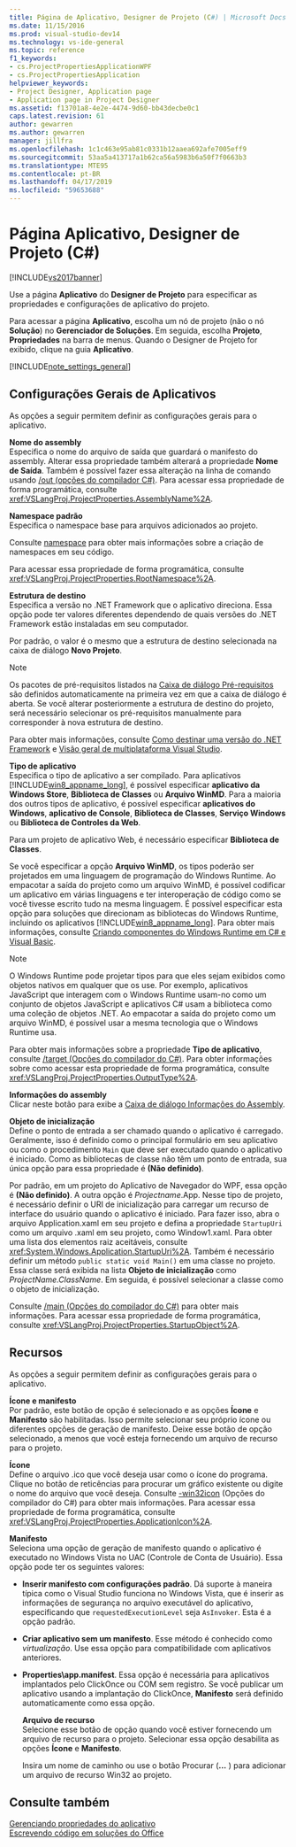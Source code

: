 ```yaml
---
title: Página de Aplicativo, Designer de Projeto (C#) | Microsoft Docs
ms.date: 11/15/2016
ms.prod: visual-studio-dev14
ms.technology: vs-ide-general
ms.topic: reference
f1_keywords:
- cs.ProjectPropertiesApplicationWPF
- cs.ProjectPropertiesApplication
helpviewer_keywords:
- Project Designer, Application page
- Application page in Project Designer
ms.assetid: f13701a8-4e2e-4474-9d60-bb43decbe0c1
caps.latest.revision: 61
author: gewarren
ms.author: gewarren
manager: jillfra
ms.openlocfilehash: 1c1c463e95ab81c0331b12aaea692afe7005eff9
ms.sourcegitcommit: 53aa5a413717a1b62ca56a5983b6a50f7f0663b3
ms.translationtype: MTE95
ms.contentlocale: pt-BR
ms.lasthandoff: 04/17/2019
ms.locfileid: "59653688"
---
```

# <a name="application-page-project-designer-c"></a>Página Aplicativo, Designer de Projeto (C#)
[!INCLUDE[vs2017banner](../../includes/vs2017banner.md)]

Use a página **Aplicativo** do **Designer de Projeto** para especificar as propriedades e configurações de aplicativo do projeto.  
  
 Para acessar a página **Aplicativo**, escolha um nó de projeto (não o nó **Solução**) no **Gerenciador de Soluções**. Em seguida, escolha **Projeto**, **Propriedades** na barra de menus. Quando o Designer de Projeto for exibido, clique na guia **Aplicativo**.  
  
 [!INCLUDE[note_settings_general](../../includes/note-settings-general-md.md)]  
  
## <a name="general-application-settings"></a>Configurações Gerais de Aplicativos  
 As opções a seguir permitem definir as configurações gerais para o aplicativo.  
  
 **Nome do assembly**  
 Especifica o nome do arquivo de saída que guardará o manifesto do assembly. Alterar essa propriedade também alterará a propriedade **Nome de Saída**. Também é possível fazer essa alteração na linha de comando usando [/out (opções do compilador C#)](http://msdn.microsoft.com/library/70d91d01-7bd2-4aea-ba8b-4e9807e9caa5). Para acessar essa propriedade de forma programática, consulte <xref:VSLangProj.ProjectProperties.AssemblyName%2A>.  
  
 **Namespace padrão**  
 Especifica o namespace base para arquivos adicionados ao projeto.  
  
 Consulte [namespace](http://msdn.microsoft.com/library/0a788423-9110-42e0-97d9-bda41ca4870f) para obter mais informações sobre a criação de namespaces em seu código.  
  
 Para acessar essa propriedade de forma programática, consulte <xref:VSLangProj.ProjectProperties.RootNamespace%2A>.  
  
 **Estrutura de destino**  
 Especifica a versão no .NET Framework que o aplicativo direciona. Essa opção pode ter valores diferentes dependendo de quais versões do .NET Framework estão instaladas em seu computador.  
  
 Por padrão, o valor é o mesmo que a estrutura de destino selecionada na caixa de diálogo **Novo Projeto**.  
  
> [!NOTE]
>  Os pacotes de pré-requisitos listados na [Caixa de diálogo Pré-requisitos](../../ide/reference/prerequisites-dialog-box.md) são definidos automaticamente na primeira vez em que a caixa de diálogo é aberta. Se você alterar posteriormente a estrutura de destino do projeto, será necessário selecionar os pré-requisitos manualmente para corresponder à nova estrutura de destino.  
  
 Para obter mais informações, consulte [Como destinar uma versão do .NET Framework](../../ide/how-to-target-a-version-of-the-dotnet-framework.md) e [Visão geral de multiplataforma Visual Studio](../../ide/visual-studio-multi-targeting-overview.md).  
  
 **Tipo de aplicativo**  
 Especifica o tipo de aplicativo a ser compilado. Para aplicativos [!INCLUDE[win8_appname_long](../../includes/win8-appname-long-md.md)], é possível especificar **aplicativo da Windows Store**, **Biblioteca de Classes** ou **Arquivo WinMD**. Para a maioria dos outros tipos de aplicativo, é possível especificar **aplicativos do Windows**, **aplicativo de Console**, **Biblioteca de Classes**, **Serviço Windows** ou **Biblioteca de Controles da Web**.  
  
 Para um projeto de aplicativo Web, é necessário especificar **Biblioteca de Classes**.  
  
 Se você especificar a opção **Arquivo WinMD**, os tipos poderão ser projetados em uma linguagem de programação do Windows Runtime. Ao empacotar a saída do projeto como um arquivo WinMD, é possível codificar um aplicativo em várias linguagens e ter interoperação de código como se você tivesse escrito tudo na mesma linguagem. É possível especificar esta opção para soluções que direcionam as bibliotecas do Windows Runtime, incluindo os aplicativos [!INCLUDE[win8_appname_long](../../includes/win8-appname-long-md.md)]. Para obter mais informações, consulte [Criando componentes do Windows Runtime em C# e Visual Basic](http://go.microsoft.com/fwlink/?LinkId=231895).  
  
> [!NOTE]
>  O Windows Runtime pode projetar tipos para que eles sejam exibidos como objetos nativos em qualquer que os use. Por exemplo, aplicativos JavaScript que interagem com o Windows Runtime usam-no como um conjunto de objetos JavaScript e aplicativos C# usam a biblioteca como uma coleção de objetos .NET. Ao empacotar a saída do projeto como um arquivo WinMD, é possível usar a mesma tecnologia que o Windows Runtime usa.  
  
 Para obter mais informações sobre a propriedade **Tipo de aplicativo**, consulte [/target (Opções do compilador do C#)](http://msdn.microsoft.com/library/a18bbd8e-bbf7-49e7-992c-717d0eb1f76f). Para obter informações sobre como acessar esta propriedade de forma programática, consulte <xref:VSLangProj.ProjectProperties.OutputType%2A>.  
  
 **Informações do assembly**  
 Clicar neste botão para exibe a [Caixa de diálogo Informações do Assembly](../../ide/reference/assembly-information-dialog-box.md).  
  
 **Objeto de inicialização**  
 Define o ponto de entrada a ser chamado quando o aplicativo é carregado. Geralmente, isso é definido como o principal formulário em seu aplicativo ou como o procedimento `Main` que deve ser executado quando o aplicativo é iniciado. Como as bibliotecas de classe não têm um ponto de entrada, sua única opção para essa propriedade é **(Não definido)**.  
  
 Por padrão, em um projeto do Aplicativo de Navegador do WPF, essa opção é **(Não definido)**. A outra opção é *Projectname*.App. Nesse tipo de projeto, é necessário definir o URI de inicialização para carregar um recurso de interface do usuário quando o aplicativo é iniciado. Para fazer isso, abra o arquivo Application.xaml em seu projeto e defina a propriedade `StartupUri` como um arquivo .xaml em seu projeto, como Window1.xaml. Para obter uma lista dos elementos raiz aceitáveis, consulte <xref:System.Windows.Application.StartupUri%2A>. Também é necessário definir um método `public static void Main()` em uma classe no projeto. Essa classe será exibida na lista **Objeto de inicialização** como *ProjectName.ClassName*. Em seguida, é possível selecionar a classe como o objeto de inicialização.  
  
 Consulte [/main (Opções do compilador do C#)](http://msdn.microsoft.com/library/975cf4d5-36ac-4530-826c-4aad0c7f2049) para obter mais informações. Para acessar essa propriedade de forma programática, consulte <xref:VSLangProj.ProjectProperties.StartupObject%2A>.  
  
## <a name="resources"></a>Recursos  
 As opções a seguir permitem definir as configurações gerais para o aplicativo.  
  
 **Ícone e manifesto**  
 Por padrão, este botão de opção é selecionado e as opções **Ícone** e **Manifesto** são habilitadas. Isso permite selecionar seu próprio ícone ou diferentes opções de geração de manifesto. Deixe esse botão de opção selecionado, a menos que você esteja fornecendo um arquivo de recurso para o projeto.  
  
 **Ícone**  
 Define o arquivo .ico que você deseja usar como o ícone do programa. Clique no botão de reticências para procurar um gráfico existente ou digite o nome do arquivo que você deseja. Consulte [-win32icon](http://msdn.microsoft.com/library/756d9b6d-ab07-41b7-ba58-5bd88f711138) (Opções do compilador do C#) para obter mais informações. Para acessar essa propriedade de forma programática, consulte <xref:VSLangProj.ProjectProperties.ApplicationIcon%2A>.  
  
 **Manifesto**  
 Seleciona uma opção de geração de manifesto quando o aplicativo é executado no Windows Vista no UAC (Controle de Conta de Usuário). Essa opção pode ter os seguintes valores:  
  
- **Inserir manifesto com configurações padrão**. Dá suporte à maneira típica como o Visual Studio funciona no Windows Vista, que é inserir as informações de segurança no arquivo executável do aplicativo, especificando que `requestedExecutionLevel` seja `AsInvoker`. Esta é a opção padrão.  
  
- **Criar aplicativo sem um manifesto**. Esse método é conhecido como *virtualização*. Use essa opção para compatibilidade com aplicativos anteriores.  
  
- **Properties\app.manifest**. Essa opção é necessária para aplicativos implantados pelo ClickOnce ou COM sem registro. Se você publicar um aplicativo usando a implantação do ClickOnce, **Manifesto** será definido automaticamente como essa opção.  
  
  **Arquivo de recurso**  
  Selecione esse botão de opção quando você estiver fornecendo um arquivo de recurso para o projeto. Selecionar essa opção desabilita as opções **Ícone** e **Manifesto**.  
  
  Insira um nome de caminho ou use o botão Procurar (**...** ) para adicionar um arquivo de recurso Win32 ao projeto.  
  
## <a name="see-also"></a>Consulte também  
[Gerenciando propriedades do aplicativo](../../ide/application-properties.md)  
 [Escrevendo código em soluções do Office](http://msdn.microsoft.com/library/2d4d8fd0-e881-4829-976f-0d1a9221dec0)
